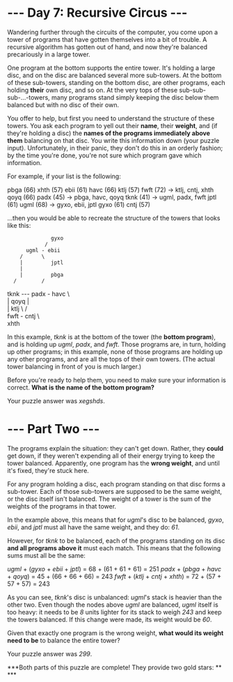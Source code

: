 # --- Day 7: Recursive Circus ---

Wandering further through the circuits of the computer, you come upon a tower of programs that have gotten themselves into a bit of trouble. A recursive algorithm has gotten out of hand, and now they're balanced precariously in a large tower.

One program at the bottom supports the entire tower. It's holding a large disc, and on the disc are balanced several more sub-towers. At the bottom of these sub-towers, standing on the bottom disc, are other programs, each holding **their** own disc, and so on. At the very tops of these sub-sub-sub-...-towers, many programs stand simply keeping the disc below them balanced but with no disc of their own.

You offer to help, but first you need to understand the structure of these towers. You ask each program to yell out their **name**, their **weight**, and (if they're holding a disc) the **names of the programs immediately above them** balancing on that disc. You write this information down (your puzzle input). Unfortunately, in their panic, they don't do this in an orderly fashion; by the time you're done, you're not sure which program gave which information.

For example, if your list is the following:

  pbga (66)
  xhth (57)
  ebii (61)
  havc (66)
  ktlj (57)
  fwft (72) -> ktlj, cntj, xhth
  qoyq (66)
  padx (45) -> pbga, havc, qoyq
  tknk (41) -> ugml, padx, fwft
  jptl (61)
  ugml (68) -> gyxo, ebii, jptl
  gyxo (61)
  cntj (57)

...then you would be able to recreate the structure of the towers that looks like this:

                  gyxo
                /     
          ugml - ebii
        /      \     
        |         jptl
        |        
        |         pbga
      /        /
  tknk --- padx - havc
      \        \
        |         qoyq
        |             
        |         ktlj
        \      /     
          fwft - cntj
                \     
                  xhth

In this example, _tknk_ is at the bottom of the tower (the **bottom program**), and is holding up _ugml_, _padx_, and _fwft_. Those programs are, in turn, holding up other programs; in this example, none of those programs are holding up any other programs, and are all the tops of their own towers. (The actual tower balancing in front of you is much larger.)

Before you're ready to help them, you need to make sure your information is correct. **What is the name of the bottom program?**

Your puzzle answer was _xegshds_.

# --- Part Two ---

The programs explain the situation: they can't get down. Rather, they **could** get down, if they weren't expending all of their energy trying to keep the tower balanced. Apparently, one program has the **wrong weight**, and until it's fixed, they're stuck here.

For any program holding a disc, each program standing on that disc forms a sub-tower. Each of those sub-towers are supposed to be the same weight, or the disc itself isn't balanced. The weight of a tower is the sum of the weights of the programs in that tower.

In the example above, this means that for _ugml_'s disc to be balanced, _gyxo_, _ebii_, and _jptl_ must all have the same weight, and they do: _61_.

However, for _tknk_ to be balanced, each of the programs standing on its disc **and all programs above it** must each match. This means that the following sums must all be the same:

_ugml_ + (_gyxo_ + _ebii_ + _jptl_) = 68 + (61 + 61 + 61) = 251
_padx_ + (_pbga_ + _havc_ + _qoyq_) = 45 + (66 + 66 + 66) = 243
_fwft_ + (_ktlj_ + _cntj_ + _xhth_) = 72 + (57 + 57 + 57) = 243

As you can see, _tknk_'s disc is unbalanced: _ugml_'s stack is heavier than the other two. Even though the nodes above _ugml_ are balanced, _ugml_ itself is too heavy: it needs to be _8_ units lighter for its stack to weigh _243_ and keep the towers balanced. If this change were made, its weight would be _60_.

Given that exactly one program is the wrong weight, **what would its weight need to be** to balance the entire tower?

Your puzzle answer was _299_.

***Both parts of this puzzle are complete! They provide two gold stars: ** ***

